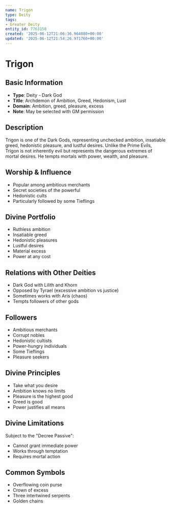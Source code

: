```yaml
---
name: Trigon
type: Deity
tags:
- Greater Deity
entity_id: 7763158
created: '2025-06-12T21:06:36.964080+00:00'
updated: '2025-06-12T21:54:26.971760+00:00'
---
```


# Trigon

## Basic Information
- **Type**: Deity - Dark God
- **Title**: Archdemon of Ambition, Greed, Hedonism, Lust
- **Domain**: Ambition, greed, pleasure, excess
- **Note**: May be selected with GM permission

## Description
Trigon is one of the Dark Gods, representing unchecked ambition, insatiable greed, hedonistic pleasure, and lustful desires. Unlike the Prime Evils, Trigon is not inherently evil but represents the dangerous extremes of mortal desires. He tempts mortals with power, wealth, and pleasure.

## Worship & Influence
- Popular among ambitious merchants
- Secret societies of the powerful
- Hedonistic cults
- Particularly followed by some Tieflings

## Divine Portfolio
- Ruthless ambition
- Insatiable greed
- Hedonistic pleasures
- Lustful desires
- Material excess
- Power at any cost

## Relations with Other Deities
- Dark God with Lilith and Khorn
- Opposed by Tyrael (excessive ambition vs justice)
- Sometimes works with Aris (chaos)
- Tempts followers of other gods

## Followers
- Ambitious merchants
- Corrupt nobles
- Hedonistic cultists
- Power-hungry individuals
- Some Tieflings
- Pleasure seekers

## Divine Principles
- Take what you desire
- Ambition knows no limits
- Pleasure is the highest good
- Greed is good
- Power justifies all means

## Divine Limitations
Subject to the "Decree Passive":
- Cannot grant immediate power
- Works through temptation
- Requires mortal action

## Common Symbols
- Overflowing coin purse
- Crown of excess
- Three intertwined serpents
- Golden chains